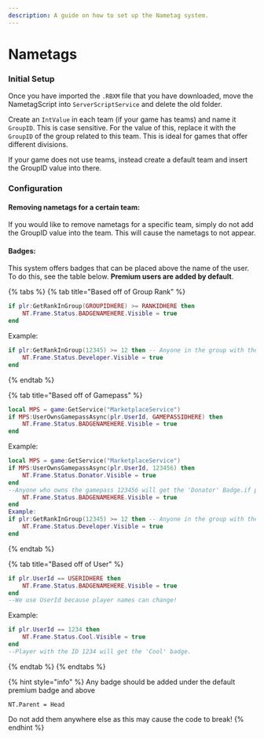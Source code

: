```yaml
---
description: A guide on how to set up the Nametag system.
---
```


# Nametags

### Initial Setup

Once you have imported the `.RBXM` file that you have downloaded, move the NametagScript into `ServerScriptService` and delete the old folder.

Create an `IntValue` in each team (if your game has teams) and name it `GroupID`. This is case sensitive. For the value of this, replace it with the `GroupID` of the group related to this team. This is ideal for games that offer different divisions.

If your game does not use teams, instead create a default team and insert the GroupID value into there.

### Configuration

#### **Removing nametags for a certain team**:

If you would like to remove nametags for a specific team, simply do not add the GroupID value into the team. This will cause the nametags to not appear.

#### Badges:

This system offers badges that can be placed above the name of the user. To do this, see the table below. **Premium users are added by default**.

{% tabs %}
{% tab title="Based off of Group Rank" %}
```lua
if plr:GetRankInGroup(GROUPIDHERE) >= RANKIDHERE then
    NT.Frame.Status.BADGENAMEHERE.Visible = true
end
```

Example:

```lua
if plr:GetRankInGroup(12345) >= 12 then -- Anyone in the group with the ID of 12345 and has the rank 12 or above will get the Developer badge.
    NT.Frame.Status.Developer.Visible = true 
end
```
{% endtab %}

{% tab title="Based off of Gamepass" %}
```lua
local MPS = game:GetService("MarketplaceService")
if MPS:UserOwnsGamepassAsync(plr.UserId, GAMEPASSIDHERE) then
    NT.Frame.Status.BADGENAMEHERE.Visible = true
end
```

Example:

```lua
local MPS = game:GetService("MarketplaceService")
if MPS:UserOwnsGamepassAsync(plr.UserId, 123456) then
    NT.Frame.Status.Donator.Visible = true
end
--Anyone who owns the gamepass 123456 will get the 'Donator' Badge.if plr:GetRankInGroup(GROUPIDHERE) >= RANKIDHERE then
    NT.Frame.Status.BADGENAMEHERE.Visible = true
end
Example:
if plr:GetRankInGroup(12345) >= 12 then -- Anyone in the group with the ID of 12345 and has the rank 12 or above will get the Developer badge.
    NT.Frame.Status.Developer.Visible = true 
end
```
{% endtab %}

{% tab title="Based off of User" %}
```lua
if plr.UserId == USERIDHERE then
    NT.Frame.Status.BADGENAMEHERE.Visible = true
end
--We use UserId because player names can change!
```

Example:

```lua
if plr.UserId == 1234 then
    NT.Frame.Status.Cool.Visible = true
end
--Player with the ID 1234 will get the 'Cool' badge.
```
{% endtab %}
{% endtabs %}

{% hint style="info" %}
Any badge should be added under the default premium badge and above&#x20;

`NT.Parent = Head`&#x20;

Do not add them anywhere else as this may cause the code to break!
{% endhint %}

